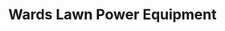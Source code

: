 ---
title: "Wards Lawn Power Equipment"
url: /gilbert/wards-lawn-power-equipment/
shop: agrarian
---